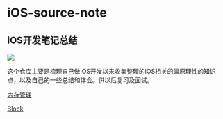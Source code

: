 # iOS-source-note
## iOS开发笔记总结
![](https://upload-images.jianshu.io/upload_images/1840444-c7dd5e3ab30ba9e1.jpg?imageMogr2/auto-orient/strip%7CimageView2/2/w/1240)

这个仓库主要是梳理自己做iOS开发以来收集整理的iOS相关的偏原理性的知识点，以及自己的一些总结和体会。供以后复习及面试。

[内存管理](https://github.com/chilimyan/iOS-source-note/blob/master/内存管理/Objective-C内存管理精解.md)

[Block](https://github.com/chilimyan/iOS-source-note/blob/master/Block/Objective-C中Block精解.md)



